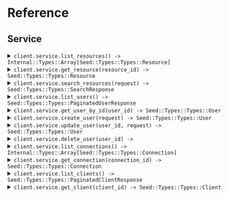 # Reference
## Service
<details><summary><code>client.service.list_resources() -> Internal::Types::Array[Seed::Types::Types::Resource]</code></summary>
<dl>
<dd>

#### 📝 Description

<dl>
<dd>

<dl>
<dd>

List resources with pagination
</dd>
</dl>
</dd>
</dl>

#### 🔌 Usage

<dl>
<dd>

<dl>
<dd>

```ruby
client.service.list_resources(
  page: 1,
  perPage: 1,
  sort: 'created_at',
  order: 'desc',
  includeTotals: true,
  fields: 'fields',
  search: 'search'
);
```
</dd>
</dl>
</dd>
</dl>

#### ⚙️ Parameters

<dl>
<dd>

<dl>
<dd>

**page:** `Integer` — Zero-indexed page number
    
</dd>
</dl>

<dl>
<dd>

**perPage:** `Integer` — Number of items per page
    
</dd>
</dl>

<dl>
<dd>

**sort:** `String` — Sort field
    
</dd>
</dl>

<dl>
<dd>

**order:** `String` — Sort order (asc or desc)
    
</dd>
</dl>

<dl>
<dd>

**includeTotals:** `Internal::Types::Boolean` — Whether to include total count
    
</dd>
</dl>

<dl>
<dd>

**fields:** `String` — Comma-separated list of fields to include
    
</dd>
</dl>

<dl>
<dd>

**search:** `String` — Search query
    
</dd>
</dl>
</dd>
</dl>


</dd>
</dl>
</details>

<details><summary><code>client.service.get_resource(resource_id) -> Seed::Types::Types::Resource</code></summary>
<dl>
<dd>

#### 📝 Description

<dl>
<dd>

<dl>
<dd>

Get a single resource
</dd>
</dl>
</dd>
</dl>

#### 🔌 Usage

<dl>
<dd>

<dl>
<dd>

```ruby
client.service.get_resource(
  resourceId: 'resourceId',
  includeMetadata: true,
  format: 'json'
);
```
</dd>
</dl>
</dd>
</dl>

#### ⚙️ Parameters

<dl>
<dd>

<dl>
<dd>

**resourceId:** `String` 
    
</dd>
</dl>

<dl>
<dd>

**includeMetadata:** `Internal::Types::Boolean` — Include metadata in response
    
</dd>
</dl>

<dl>
<dd>

**format:** `String` — Response format
    
</dd>
</dl>
</dd>
</dl>


</dd>
</dl>
</details>

<details><summary><code>client.service.search_resources(request) -> Seed::Types::Types::SearchResponse</code></summary>
<dl>
<dd>

#### 📝 Description

<dl>
<dd>

<dl>
<dd>

Search resources with complex parameters
</dd>
</dl>
</dd>
</dl>

#### 🔌 Usage

<dl>
<dd>

<dl>
<dd>

```ruby
client.service.search_resources(
  limit: 1,
  offset: 1,
  query: 'query',
  filters: {}
);
```
</dd>
</dl>
</dd>
</dl>

#### ⚙️ Parameters

<dl>
<dd>

<dl>
<dd>

**limit:** `Integer` — Maximum results to return
    
</dd>
</dl>

<dl>
<dd>

**offset:** `Integer` — Offset for pagination
    
</dd>
</dl>

<dl>
<dd>

**query:** `String` — Search query text
    
</dd>
</dl>

<dl>
<dd>

**filters:** `Internal::Types::Hash[String, Internal::Types::Hash[String, Object]]` 
    
</dd>
</dl>
</dd>
</dl>


</dd>
</dl>
</details>

<details><summary><code>client.service.list_users() -> Seed::Types::Types::PaginatedUserResponse</code></summary>
<dl>
<dd>

#### 📝 Description

<dl>
<dd>

<dl>
<dd>

List or search for users
</dd>
</dl>
</dd>
</dl>

#### 🔌 Usage

<dl>
<dd>

<dl>
<dd>

```ruby
client.service.list_users(
  page: 1,
  perPage: 1,
  includeTotals: true,
  sort: 'sort',
  connection: 'connection',
  q: 'q',
  searchEngine: 'search_engine',
  fields: 'fields'
);
```
</dd>
</dl>
</dd>
</dl>

#### ⚙️ Parameters

<dl>
<dd>

<dl>
<dd>

**page:** `Integer` — Page index of the results to return. First page is 0.
    
</dd>
</dl>

<dl>
<dd>

**perPage:** `Integer` — Number of results per page.
    
</dd>
</dl>

<dl>
<dd>

**includeTotals:** `Internal::Types::Boolean` — Return results inside an object that contains the total result count (true) or as a direct array of results (false, default).
    
</dd>
</dl>

<dl>
<dd>

**sort:** `String` — Field to sort by. Use field:order where order is 1 for ascending and -1 for descending.
    
</dd>
</dl>

<dl>
<dd>

**connection:** `String` — Connection filter
    
</dd>
</dl>

<dl>
<dd>

**q:** `String` — Query string following Lucene query string syntax
    
</dd>
</dl>

<dl>
<dd>

**searchEngine:** `String` — Search engine version (v1, v2, or v3)
    
</dd>
</dl>

<dl>
<dd>

**fields:** `String` — Comma-separated list of fields to include or exclude
    
</dd>
</dl>
</dd>
</dl>


</dd>
</dl>
</details>

<details><summary><code>client.service.get_user_by_id(user_id) -> Seed::Types::Types::User</code></summary>
<dl>
<dd>

#### 📝 Description

<dl>
<dd>

<dl>
<dd>

Get a user by ID
</dd>
</dl>
</dd>
</dl>

#### 🔌 Usage

<dl>
<dd>

<dl>
<dd>

```ruby
client.service.get_user_by_id(
  userId: 'userId',
  fields: 'fields',
  includeFields: true
);
```
</dd>
</dl>
</dd>
</dl>

#### ⚙️ Parameters

<dl>
<dd>

<dl>
<dd>

**userId:** `String` 
    
</dd>
</dl>

<dl>
<dd>

**fields:** `String` — Comma-separated list of fields to include or exclude
    
</dd>
</dl>

<dl>
<dd>

**includeFields:** `Internal::Types::Boolean` — true to include the fields specified, false to exclude them
    
</dd>
</dl>
</dd>
</dl>


</dd>
</dl>
</details>

<details><summary><code>client.service.create_user(request) -> Seed::Types::Types::User</code></summary>
<dl>
<dd>

#### 📝 Description

<dl>
<dd>

<dl>
<dd>

Create a new user
</dd>
</dl>
</dd>
</dl>

#### 🔌 Usage

<dl>
<dd>

<dl>
<dd>

```ruby
client.service.create_user({
  email: 'email',
  email_verified: true,
  username: 'username',
  password: 'password',
  phone_number: 'phone_number',
  phone_verified: true,
  user_metadata: {},
  app_metadata: {},
  connection: 'connection'
});
```
</dd>
</dl>
</dd>
</dl>

#### ⚙️ Parameters

<dl>
<dd>

<dl>
<dd>

**request:** `Seed::Types::Types::CreateUserRequest` 
    
</dd>
</dl>
</dd>
</dl>


</dd>
</dl>
</details>

<details><summary><code>client.service.update_user(user_id, request) -> Seed::Types::Types::User</code></summary>
<dl>
<dd>

#### 📝 Description

<dl>
<dd>

<dl>
<dd>

Update a user
</dd>
</dl>
</dd>
</dl>

#### 🔌 Usage

<dl>
<dd>

<dl>
<dd>

```ruby
client.service.update_user({
  email: 'email',
  email_verified: true,
  username: 'username',
  phone_number: 'phone_number',
  phone_verified: true,
  user_metadata: {},
  app_metadata: {},
  password: 'password',
  blocked: true
});
```
</dd>
</dl>
</dd>
</dl>

#### ⚙️ Parameters

<dl>
<dd>

<dl>
<dd>

**userId:** `String` 
    
</dd>
</dl>

<dl>
<dd>

**request:** `Seed::Types::Types::UpdateUserRequest` 
    
</dd>
</dl>
</dd>
</dl>


</dd>
</dl>
</details>

<details><summary><code>client.service.delete_user(user_id) -> </code></summary>
<dl>
<dd>

#### 📝 Description

<dl>
<dd>

<dl>
<dd>

Delete a user
</dd>
</dl>
</dd>
</dl>

#### 🔌 Usage

<dl>
<dd>

<dl>
<dd>

```ruby
client.service.delete_user();
```
</dd>
</dl>
</dd>
</dl>

#### ⚙️ Parameters

<dl>
<dd>

<dl>
<dd>

**userId:** `String` 
    
</dd>
</dl>
</dd>
</dl>


</dd>
</dl>
</details>

<details><summary><code>client.service.list_connections() -> Internal::Types::Array[Seed::Types::Types::Connection]</code></summary>
<dl>
<dd>

#### 📝 Description

<dl>
<dd>

<dl>
<dd>

List all connections
</dd>
</dl>
</dd>
</dl>

#### 🔌 Usage

<dl>
<dd>

<dl>
<dd>

```ruby
client.service.list_connections(
  strategy: 'strategy',
  name: 'name',
  fields: 'fields'
);
```
</dd>
</dl>
</dd>
</dl>

#### ⚙️ Parameters

<dl>
<dd>

<dl>
<dd>

**strategy:** `String` — Filter by strategy type (e.g., auth0, google-oauth2, samlp)
    
</dd>
</dl>

<dl>
<dd>

**name:** `String` — Filter by connection name
    
</dd>
</dl>

<dl>
<dd>

**fields:** `String` — Comma-separated list of fields to include
    
</dd>
</dl>
</dd>
</dl>


</dd>
</dl>
</details>

<details><summary><code>client.service.get_connection(connection_id) -> Seed::Types::Types::Connection</code></summary>
<dl>
<dd>

#### 📝 Description

<dl>
<dd>

<dl>
<dd>

Get a connection by ID
</dd>
</dl>
</dd>
</dl>

#### 🔌 Usage

<dl>
<dd>

<dl>
<dd>

```ruby
client.service.get_connection(
  connectionId: 'connectionId',
  fields: 'fields'
);
```
</dd>
</dl>
</dd>
</dl>

#### ⚙️ Parameters

<dl>
<dd>

<dl>
<dd>

**connectionId:** `String` 
    
</dd>
</dl>

<dl>
<dd>

**fields:** `String` — Comma-separated list of fields to include
    
</dd>
</dl>
</dd>
</dl>


</dd>
</dl>
</details>

<details><summary><code>client.service.list_clients() -> Seed::Types::Types::PaginatedClientResponse</code></summary>
<dl>
<dd>

#### 📝 Description

<dl>
<dd>

<dl>
<dd>

List all clients/applications
</dd>
</dl>
</dd>
</dl>

#### 🔌 Usage

<dl>
<dd>

<dl>
<dd>

```ruby
client.service.list_clients(
  fields: 'fields',
  includeFields: true,
  page: 1,
  perPage: 1,
  includeTotals: true,
  isGlobal: true,
  isFirstParty: true,
  appType: ['app_type', 'app_type']
);
```
</dd>
</dl>
</dd>
</dl>

#### ⚙️ Parameters

<dl>
<dd>

<dl>
<dd>

**fields:** `String` — Comma-separated list of fields to include
    
</dd>
</dl>

<dl>
<dd>

**includeFields:** `Internal::Types::Boolean` — Whether specified fields are included or excluded
    
</dd>
</dl>

<dl>
<dd>

**page:** `Integer` — Page number (zero-based)
    
</dd>
</dl>

<dl>
<dd>

**perPage:** `Integer` — Number of results per page
    
</dd>
</dl>

<dl>
<dd>

**includeTotals:** `Internal::Types::Boolean` — Include total count in response
    
</dd>
</dl>

<dl>
<dd>

**isGlobal:** `Internal::Types::Boolean` — Filter by global clients
    
</dd>
</dl>

<dl>
<dd>

**isFirstParty:** `Internal::Types::Boolean` — Filter by first party clients
    
</dd>
</dl>

<dl>
<dd>

**appType:** `Internal::Types::Array[String]` — Filter by application type (spa, native, regular_web, non_interactive)
    
</dd>
</dl>
</dd>
</dl>


</dd>
</dl>
</details>

<details><summary><code>client.service.get_client(client_id) -> Seed::Types::Types::Client</code></summary>
<dl>
<dd>

#### 📝 Description

<dl>
<dd>

<dl>
<dd>

Get a client by ID
</dd>
</dl>
</dd>
</dl>

#### 🔌 Usage

<dl>
<dd>

<dl>
<dd>

```ruby
client.service.get_client(
  clientId: 'clientId',
  fields: 'fields',
  includeFields: true
);
```
</dd>
</dl>
</dd>
</dl>

#### ⚙️ Parameters

<dl>
<dd>

<dl>
<dd>

**clientId:** `String` 
    
</dd>
</dl>

<dl>
<dd>

**fields:** `String` — Comma-separated list of fields to include
    
</dd>
</dl>

<dl>
<dd>

**includeFields:** `Internal::Types::Boolean` — Whether specified fields are included or excluded
    
</dd>
</dl>
</dd>
</dl>


</dd>
</dl>
</details>
